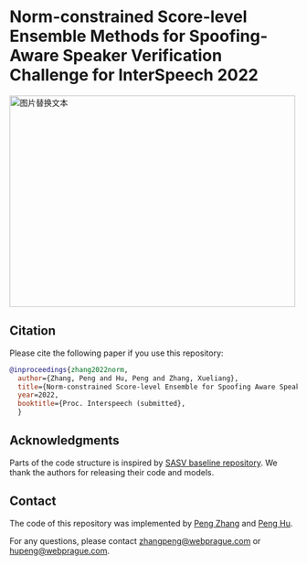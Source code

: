 # Norm-constrained Score-level Ensemble Methods for Spoofing-Aware Speaker Verification Challenge for InterSpeech 2022

<img src="https://user-images.githubusercontent.com/17811250/161379125-5682585e-cbbd-4eba-a5cc-bddd645c9002.png" alt="图片替换文本" width="500" height="370" align="bottom" />


## Citation
Please cite the following paper if you use this repository:
```bibtex
@inproceedings{zhang2022norm,
  author={Zhang, Peng and Hu, Peng and Zhang, Xueliang},
  title={Norm-constrained Score-level Ensemble for Spoofing Aware Speaker Verification},
  year=2022,
  booktitle={Proc. Interspeech (submitted},
  }
```

## Acknowledgments
Parts of the code structure is inspired by [SASV baseline repository](https://github.com/sasv-challenge/SASVC2022_Baseline). We thank the authors for releasing their code and models.


## Contact
The code of this repository was implemented by [Peng Zhang](https://github.com/zhangpengpengpeng) and [Peng Hu](https://github.com/chmod740).

For any questions, please contact <zhangpeng@webprague.com> or <hupeng@webprague.com>.

